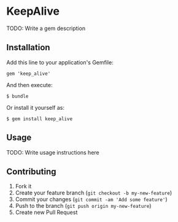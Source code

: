 # KeepAlive

TODO: Write a gem description

## Installation

Add this line to your application's Gemfile:

    gem 'keep_alive'

And then execute:

    $ bundle

Or install it yourself as:

    $ gem install keep_alive

## Usage

TODO: Write usage instructions here

## Contributing

1. Fork it
2. Create your feature branch (`git checkout -b my-new-feature`)
3. Commit your changes (`git commit -am 'Add some feature'`)
4. Push to the branch (`git push origin my-new-feature`)
5. Create new Pull Request
